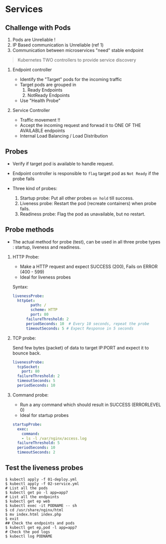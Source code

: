 # Services 

## Challenge with Pods

1. Pods are Unreliable !
2. IP Based communication is Unreliable (ref 1)
3. Communication between microservices "need" stable endpoint


> Kubernetes TWO controllers to provide service discovery


1. Endpoint controller

	- Identify the "Target" pods for the incoming traffic
	- Target pods are grouped in
		1. Ready Endpoints
		2. NotReady Endpoints
	- Use "Health Probe" 

2. Service Controller
	- Traffic movement !!
	- Accept the incoming request and forwad it to ONE OF THE AVAILABLE endpoints
	- Internal Load Balancing / Load Distribution


## Probes

- Verify if target pod is available to handle request.
- Endpoint controller is responsible to `flag` target pod as `Not Ready` if the probe fails
- Three kind of probes:

    1. Startup probe:   Put all other probes `on hold` till success.
    2. Liveness probe:  Restart the pod (recreate containers) when probe fails.
    3. Readiness probe: Flag the pod as unavailable, but no restart.

## Probe methods

- The actual method for probe (test), can be used in all three probe types : startup, liveness and readiness.

1.  HTTP Probe:

    - Make a HTTP request and expect SUCCESS (200), Fails on ERROR (400 - 599)
    - Ideal for liveness probes

    Syntax:

    ```yaml
    livenessProbe:
      httpGet:
            path: /
            scheme: HTTP
            port: 80
          failureThreshold: 2
          periodSeconds: 10  # Every 10 seconds, repeat the probe
          timeoutSeconds: 5 # Expect Response in 5 seconds
    ```

1.  TCP probe:

    Send few bytes (packet) of data to target IP:PORT and expect it to bounce back.
    
    ```yaml
    livenessProbe:
      tcpSocket:
        port: 80
      failureThreshold: 2
      timeoutSeconds: 5
      periodSeconds: 10
    ```

1.  Command probe:

    - Run a any command which should result in SUCCESS (ERRORLEVEL 0)
    - Ideal for startup probes

    ```yaml
    startupProbe:
      exec:
        command:
        - ls -l /var/nginx/access.log
      failureThreshold: 5
      periodSeconds: 10
      timeoutSeconds: 2
    ```

## Test the liveness probes

```
$ kubectl apply -f 01-deploy.yml
$ kubectl apply -f 02-service.yml
# List all the pods 
$ kubectl get po -l app=app7
# List all the endpoints
$ kubectl get ep web
$ kubectl exec -it PODNAME -- sh
$ cd /usr/share/nginx/html
$ mv index.html index.php
$ exit
## Check the endpoints and pods
$ kubectl get ep,pod -l app=app7
# Check the pod logs
$ kubectl log PODNAME 
```
